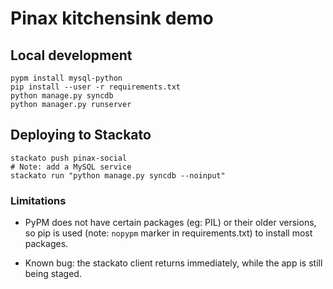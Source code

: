 # Pinax kitchensink demo

## Local development

    pypm install mysql-python
    pip install --user -r requirements.txt
    python manage.py syncdb
    python manager.py runserver

## Deploying to Stackato

    stackato push pinax-social
    # Note: add a MySQL service
    stackato run "python manage.py syncdb --noinput"

### Limitations

* PyPM does not have certain packages (eg: PIL) or their older
versions, so pip is used (note: ``nopypm`` marker in requirements.txt)
to install most packages.

* Known bug: the stackato client returns immediately, while the app is still
  being staged. 
